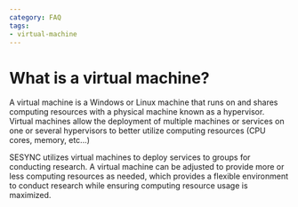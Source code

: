 ```yaml
---
category: FAQ
tags:
- virtual-machine
---
```


# What is a virtual machine?

A virtual machine is a Windows or Linux machine that runs on and shares computing resources with a physical machine known as a hypervisor.
Virtual machines allow the deployment of multiple machines or services on one or several hypervisors to
better utilize computing resources (CPU cores, memory, etc...)

SESYNC utilizes virtual machines to deploy services to groups for conducting research. A virtual machine can be adjusted to
provide more or less computing resources as needed, which provides a flexible environment to conduct research while ensuring
computing resource usage is maximized.
